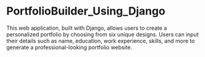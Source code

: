 # PortfolioBuilder_Using_Django
This web application, built with Django, allows users to create a personalized portfolio by choosing from six unique designs. Users can input their details such as name, education, work experience, skills, and more to generate a professional-looking portfolio website.
